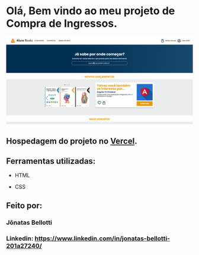 # Olá, Bem vindo ao meu projeto de Compra de Ingressos.

![image](https://github.com/Jbellottis/alura-books/blob/main/imgs/print.png)

## Hospedagem do projeto no [Vercel](https://alura-books-wine-rho.vercel.app/).

## Ferramentas utilizadas:

* HTML

* CSS

## Feito por:

### Jônatas Bellotti

### Linkedin: https://www.linkedin.com/in/jonatas-bellotti-201a27240/

